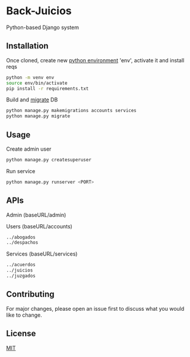 # Back-Juicios

Python-based Django system

## Installation

Once cloned, create new [python environment](https://docs.python.org/3/tutorial/venv.html) 'env', activate it and install reqs

```bash
python -m venv env
source env/bin/activate
pip install -r requirements.txt
```

Build and [migrate](https://docs.djangoproject.com/en/3.1/topics/migrations/) DB

```bash
python manage.py makemigrations accounts services
python manage.py migrate
```

## Usage

Create admin user

```bash
python manage.py createsuperuser
```

Run service

```bash
python manage.py runserver <PORT>
```

## APIs

Admin (baseURL/admin)

Users (baseURL/accounts)

```bash
../abogados
../despachos
```

Services (baseURL/services)

```bash
../acuerdos
../juicios
../juzgados
```

## Contributing

For major changes, please open an issue first to discuss what you would like to change.

## License
[MIT](https://choosealicense.com/licenses/mit/)
